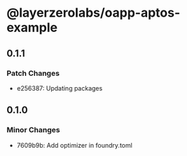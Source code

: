 # @layerzerolabs/oapp-aptos-example

## 0.1.1

### Patch Changes

- e256387: Updating packages

## 0.1.0

### Minor Changes

- 7609b9b: Add optimizer in foundry.toml

